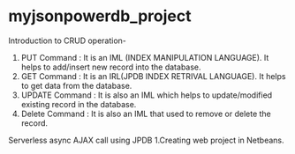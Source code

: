 # myjsonpowerdb_project
Introduction to CRUD operation-
1. PUT Command : It is an IML (INDEX MANIPULATION LANGUAGE). It helps to add/insert new record into the database.
2. GET Command : It is an IRL(JPDB INDEX RETRIVAL LANGUAGE). It helps to get data from the database.
3. UPDATE Command : It is also an IML which helps to update/modified existing record in the database.
4. Delete Command : It is also an IML that used to remove or delete the record.

Serverless async AJAX call using JPDB
1.Creating web project in Netbeans.

